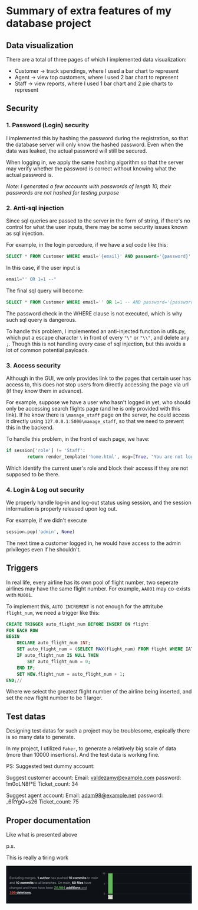 # Summary of extra features of my database project

## Data visualization

There are a total of three pages of which I implemented data visualization:

- Customer -> track spendings, where I used a bar chart to represent
- Agent -> view top customers, where I used 2 bar chart to represent
- Staff -> view reports, where I used 1 bar chart and 2 pie charts to represent

## Security

### 1. Password (Login) security

I implemented this by hashing the password during the registration, so that the database server will only know the hashed password. Even when the data was leaked, the actual password will still be secured.

When logging in, we apply the same hashing algorithm so that the server may verify whether the password is correct without knowing what the actual password is.

*Note: I generated a few accounts with passwords of length 10, their passwords are not hashed for testing purpose*

### 2. Anti-sql injection

Since sql queries are passed to the server in the form of string, if there's no control for what the user inputs, there may be some security issues known as sql injection.

For example, in the login percedure, if we have a sql code like this:

```sql
SELECT * FROM Customer WHERE email='{email}' AND password='{password}'
```

In this case, if the user input is 

```python
email="' OR 1=1 --"
```
The final sql query will become:
```sql
SELECT * FROM Customer WHERE email='' OR 1=1 -- AND password='{password}'
```
The password check in the WHERE clause is not executed, which is why such sql query is dangerous.

To handle this problem, I implemented an anti-injected function in utils.py, which put a escape character `\` in front of every `"\"` or `"\\"`, and delete any `;`. Though this is not handling every case of sql injection, but this avoids a lot of common potential payloads.

### 3. Access security

Although in the GUI, we only provides link to the pages that certain user has access to, this does not stop users from directly accessing the page via url (if they know them in advance).

For example, suppose we have a user who hasn't logged in yet, who should only be accessing search flights page (and he is only provided with this link). If he know there is `\manage_staff` page on the server, he could access it directly using `127.0.0.1:5000\manage_staff`, so that we need to prevent this in the backend. 

To handle this problem, in the front of each page, we have:

```python
if session['role'] != 'Staff':
        return render_template('home.html', msg=[True, "You are not logged in as a staff"])
```

Which identify the current user's role and block their access if they are not supposed to be there.

### 4. Login & Log out security

We properly handle log-in and log-out status using session, and the session information is properly released upon log out.

For example, if we didn't execute 

```python 
session.pop('admin', None)
```

The next time a customer logged in, he would have access to the admin privileges even if he shouldn't.

## Triggers

In real life, every airline has its own pool of flight number, two seperate airlines may have the same flight number. For example, `AA001` may co-exists with `MU001`.

To implement this, `AUTO INCREMENT` is not enough for the attritube `flight_num`, we need a trigger like this:

```sql
CREATE TRIGGER auto_flight_num BEFORE INSERT ON flight
FOR EACH ROW
BEGIN
    DECLARE auto_flight_num INT;
    SET auto_flight_num = (SELECT MAX(flight_num) FROM flight WHERE IATA_code = NEW.IATA_code);
    IF auto_flight_num IS NULL THEN
        SET auto_flight_num = 0;
    END IF;
    SET NEW.flight_num = auto_flight_num + 1;
END;//
```

Where we select the greatest flight number of the airline being inserted, and set the new flight number to be 1 larger.

## Test datas

Designing test datas for such a project may be troublesome, espically there is so many data to generate. 

In my project, I utilized `Faker`, to generate a relatively big scale of data (more than 10000 insertions). And the test data is working fine.

PS: Suggested test dummy account:

Suggest customer account:
Email: valdezamy@example.com
password: !m0oLN8f*E
Ticket_count: 34


Suggest agent account:
Email: adam98@example.net
password: _6RYgQ+s26
Ticket_count: 75

## Proper documentation

Like what is presented above

p.s.

This is really a tiring work

![Github commits](Snipaste_2024-05-05_23-09-09.png )